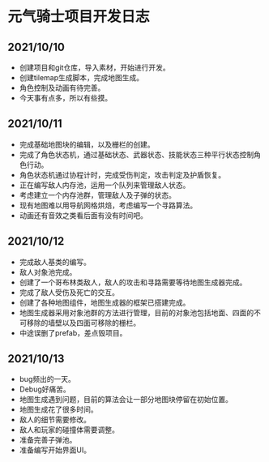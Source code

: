 # 元气骑士项目开发日志


## 2021/10/10
* 创建项目和git仓库，导入素材，开始进行开发。
* 创建tilemap生成脚本，完成地图生成。
* 角色控制及动画有待完善。
* 今天事有点多，所以有些摸。


## 2021/10/11
* 完成基础地图块的编辑，以及栅栏的创建。
* 完成了角色状态机，通过基础状态、武器状态、技能状态三种平行状态控制角色行动。
* 角色状态机通过协程计时，完成受伤判定，攻击判定及护盾恢复。
* 正在编写敌人内存池，运用一个队列来管理敌人状态。
* 考虑建立一个内存池群，管理敌人及子弹的状态。
* 现有地图难以用导航网格烘焙，考虑编写一个寻路算法。
* 动画还有音效之类看后面有没有时间吧。


## 2021/10/12
* 完成敌人基类的编写。
* 敌人对象池完成。
* 创建了一个哥布林类敌人，敌人的攻击和寻路需要等待地图生成器完成。
* 完成了敌人受伤及死亡的交互。
* 创建了各种地图组件，地图生成器的框架已搭建完成。
* 地图生成器采用对象池群的方法进行管理，目前的对象池包括地面、四面的不可移除的墙壁以及四面可移除的栅栏。
* 中途误删了prefab，差点毁项目。

## 2021/10/13
* bug频出的一天。
* Debug好痛苦。
* 地图生成遇到问题，目前的算法会让一部分地图块停留在初始位置。
* 地图生成花了很多时间。
* 敌人的细节需要修改。
* 敌人和玩家的碰撞体需要调整。
* 准备完善子弹池。
* 准备编写开始界面UI。
